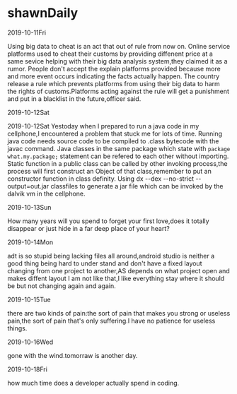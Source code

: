 # shawnDaily

 2019-10-11Fri 

Using big data to cheat is an act that out of rule from now on.
Online service platforms used to cheat their customs by providing diffenent price at a same sevice helping with their big data analysis system,they claimed it as a rumor.
People don't accept the explain platforms provided because more and more event occurs indicating the facts actually happen.
The country release a rule which prevents platforms from using their big data to harm the rights of customs.Platforms acting against the rule will get a punishment and put in a blacklist in the future,officer said.

 2019-10-12Sat 

2019-10-12Sat
Yestoday when I prepared to run a java code in my cellphone,I encountered a problem that stuck me for lots of time.
Running java  code needs source code to be compiled to .class bytecode with the javac command.
Java classes in the same package which state with `package what.my.package;` statement can be refered to each other without importing.
Static function in a public class can be called by other invoking process,the process will first construct an Object of that class,remember to put an constructor function in  class definity.
Using dx --dex --no-strict --output=out.jar classfiles to generate a jar file which can be invoked by the dalvik vm in the cellphone.

 2019-10-13Sun 

How many years will you spend to forget your first love,does it totally disappear or just hide in a far deep place of your heart?


 2019-10-14Mon 

adt is so stupid being lacking files all around,android studio is neither a good thing being hard to under stand and don't have a fixed layout changing from one project to another,AS depends on what project open and makes diffent layout I am not like that,I like everything stay where it should be but not changing again and again.

 2019-10-15Tue 

there are two kinds of pain:the sort of pain that makes you strong or useless pain,the sort of pain that's only suffering.I have no patience for useless things.

 2019-10-16Wed 

gone with the wind.tomorraw is another day.

 2019-10-18Fri 

how much time does a developer actually spend in coding.
